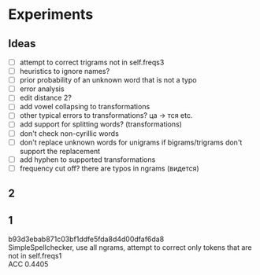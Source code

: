 # Experiments

## Ideas
- [ ] attempt to correct trigrams not in self.freqs3
- [ ] heuristics to ignore names?
- [ ] prior probability of an unknown word that is not a typo
- [ ] error analysis
- [ ] edit distance 2?
- [ ] add vowel collapsing to transformations
- [ ] other typical errors to transformations? ца -> тся etc.
- [ ] add support for splitting words? (transformations)
- [ ] don't check non-cyrillic words
- [ ] don't replace unknown words for unigrams if bigrams/trigrams don't support the replacement
- [ ] add hyphen to supported transformations
- [ ] frequency cut off? there are typos in ngrams (видется)

## 2


## 1
b93d3ebab871c03bf1ddfe5fda8d4d00dfaf6da8  
SimpleSpellchecker, use all ngrams, attempt to correct only tokens that are not in self.freqs1  
ACC 0.4405  

